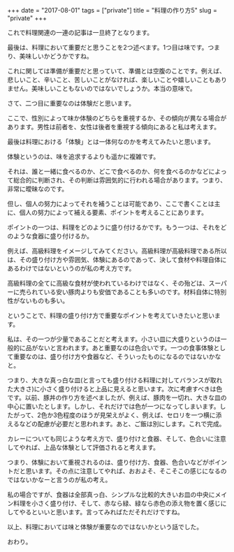 +++
date = "2017-08-01"
tags = ["private"]
title = "料理の作り方5"
slug = "private"
+++

これで料理関連の一連の記事は一旦終了となります。

最後は、料理において重要だと思うことを2つ述べます。1つ目は味です。つまり、美味しいかどうかですね。

これに関しては準備が重要だと思っていて、準備とは空腹のことです。例えば、悲しいこと、辛いこと、苦しいことがなければ、楽しいことや嬉しいこともありません。美味しいこともないのではないでしょうか。本当の意味で。

さて、二つ目に重要なのは体験だと思います。

ここで、性別によって味か体験のどちらを重視するか、その傾向が異なる場合があります。男性は前者を、女性は後者を重視する傾向にあると私は考えます。

最後は料理における「体験」とは一体何なのかを考えてみたいと思います。

体験というのは、味を追求するよりも遥かに複雑です。

それは、誰と一緒に食べるのか、どこで食べるのか、何を食べるのかなどによって総合的に判断され、その判断は雰囲気的に行われる場合があります。つまり、非常に曖昧なのです。

但し、個人の努力によってそれを補うことは可能であり、ここで書くことは主に、個人の努力によって補える要素、ポイントを考えることにあります。

ポイントの一つは、料理をどのように盛り付けるかです。もう一つは、それをどのような食器に盛り付けるか。

例えば、高級料理をイメージしてみてください。高級料理が高級料理である所以は、その盛り付け方や雰囲気、体験にあるのであって、決して食材や料理自体にあるわけではないというのが私の考え方です。

高級料理の全てに高級な食材が使われているわけではなく、その殆どは、スーパーに売られている安い豚肉よりも安価であることも多いのです。材料自体に特別性がないものも多い。

ということで、料理の盛り付け方で重要なポイントを考えていきたいと思います。

私は、その一つが少量であることだと考えます。小さい皿に大盛りというのは一般的に品がないと言われます。あと重要なのは色合いです。一つの食事体験として重要なのは、盛り付け方や食器など、そういったものになるのではないかなと。

つまり、大きな真っ白な皿(と言っても盛り付ける料理に対してバランスが取れた大きさ)に小さく盛り付けると上品に見えると思います。次に考慮すべきは色です。以前、豚丼の作り方を述べましたが、例えば、豚肉を一切れ、大きな皿の中心に置いたとします。しかし、それだけでは色が一つになってしまいます。したがって、2色か3色程度のほうが見栄えがよく、例えば、セロリを一つ横に添えるなどの配慮が必要だと思われます。あと、ご飯は別にします。これで完成。

カレーについても同じような考え方で、盛り付けと食器、そして、色合いに注意してやれば、上品な体験として評価されると考えます。

つまり、体験において重視されるのは、盛り付け方、食器、色合いなどがポイントだと思います。その点に注意してやれば、おおよそ、そこそこの感じになるのではないかなーと言うのが私の考え。

私の場合ですが、食器は全部真っ白、シンプルな比較的大きいお皿の中央にメイン料理を小さく盛り付け、そして、赤なら緑、緑なら赤色の添え物を置く感じにしてやるといいと思います。言ってみればただそれだけですね。

以上、料理においては味と体験が重要なのではないかという話でした。

おわり。
	  
